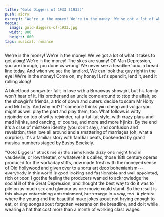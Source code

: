```yaml
---
title: "Gold Diggers of 1933 (1933)"
push: micro
excerpt: "We're in the money! We're in the money! We've got a lot of what it takes to get along! We're in the money! The skies are sunny! Ol' Man Depression, you are through, you done us wrong!"
media: 
  image: gold-diggers-of-1933.jpg
  width: 800
  height: 600
tags: musical, romance
---
```


We're in the money!
We're in the money!
We've got a lot of what it takes to get along!
We're in the money!
The skies are sunny!
Ol' Man Depression, you are through, you done us wrong!
We never see a headline 'bout a bread line today,
And when we see the landlord,
We can look that guy right in the eye!
We're in the money!
Come on, my honey!
Let's spend it, lend it, send it rolling along!

A blueblood songwriter falls in love with a Broadway showgirl, but his family won't hear of it. His brother and an uncle come around to stop the affair, so the showgirl's friends, a trio of down and outers, decide to scam Mr Hoity and Mr Toity. And why not? If someone thinks you cheap and vulgar you might as well play the part and play them, too. What follows is witty rejoinder on top of witty rejoinder, rat-a-tat-tat style, with crazy plans and mad hijinks, and dancing, of course, and more and more hijinks. By the end it's a case of mistaken identity (you don't say), and confusion and revelation, then love all around and a smattering of marriages (oh, what a surprise). It's a familiar story with familiar beats, bookended by grand musical numbers staged by Busby Berekely.

"Gold Diggers" struck me as the same kinda dizzy one might find in vaudeville, or low theater, or whatever it's called, those 18th century operas produced for the workaday stiffs, now made fresh with the moneyed sense of Old Hollywood and given over to a sorta art deco bohemianism---everybody in this world is good looking and fashionable and well appointed, rich or poor. I got the feeling the producers wanted to acknowledge the social ill of the Great Depression, and thought the best way to do it was to pile on as much sex and glamour as one movie could stand. So the result is this always entertaining entertainment, but strange in a way, too. A picture where the young and the beautiful make jokes about not having enough to eat, or sing songs about forgotten veterans on the breadline, and do it while wearing a hat that cost more than a month of working class wages.
